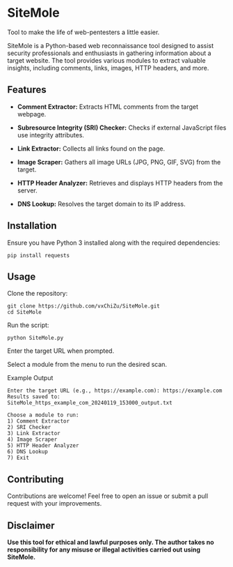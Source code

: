 # SiteMole
Tool to make the life of web-pentesters a little easier.


SiteMole is a Python-based web reconnaissance tool designed to assist security professionals and enthusiasts in gathering information about a target website. The tool provides various modules to extract valuable insights, including comments, links, images, HTTP headers, and more.

## Features

- **Comment Extractor:** Extracts HTML comments from the target webpage.

- **Subresource Integrity (SRI) Checker:** Checks if external JavaScript files use integrity attributes.

- **Link Extractor:** Collects all links found on the page.

- **Image Scraper:** Gathers all image URLs (JPG, PNG, GIF, SVG) from the target.

- **HTTP Header Analyzer:** Retrieves and displays HTTP headers from the server.

- **DNS Lookup:** Resolves the target domain to its IP address.

## Installation

Ensure you have Python 3 installed along with the required dependencies:
```
pip install requests
```

## Usage

Clone the repository:
```
git clone https://github.com/vxChiZu/SiteMole.git
cd SiteMole
```
Run the script:
```
python SiteMole.py
```
Enter the target URL when prompted.

Select a module from the menu to run the desired scan.

Example Output
```
Enter the target URL (e.g., https://example.com): https://example.com
Results saved to: SiteMole_https_example_com_20240119_153000_output.txt

Choose a module to run:
1) Comment Extractor
2) SRI Checker
3) Link Extractor
4) Image Scraper
5) HTTP Header Analyzer
6) DNS Lookup
7) Exit
```
## Contributing

Contributions are welcome! Feel free to open an issue or submit a pull request with your improvements.

## Disclaimer

**Use this tool for ethical and lawful purposes only. The author takes no responsibility for any misuse or illegal activities carried out using SiteMole.**

